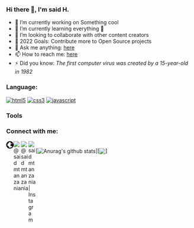 ### Hi there 👋, I'm said H.
<!--
**saidmtanzania/saidmtanzania** is a ✨ _special_ ✨ repository because its `README.md` (this file) appears on your GitHub profile.
Here are some ideas to get you started:
### I'm Software enginer
- 🔭 I’m currently working on Something cool...
- 🌱 I’m currently learning ...
- 👯 I’m looking to collaborate on ...
- 🤔 I’m looking for help with ...
- 💬 Ask me anything: https://github.com/saidmtanzania/Ask/issues
- 📫 How to reach me: ...
- 😄 Pronouns: ...
- ⚡ Fun fact: The first computer virus was created by a 15-year-old in 1982...
-->
- 🔭 I’m currently working on Something cool
- 🌱 I’m currently learning everything 🤣
- 👯 I’m looking to collaborate with other content creators
- 🥅 2022 Goals: Contribute more to Open Source projects
- 💬 Ask me anything: [here](https://github.com/saidmtanzania/Ask/issues)
- 📫 How to reach me: [here](saidmtanzania@gmail.com)
- ⚡ Did you know: _The first computer virus was created by a 15-year-old in 1982_

### Language:
[<img alt="html5" width="20px" src="https://cdn.jsdelivr.net/gh/devicons/devicon/icons/html5/html5-original.svg" />][html5]
[<img alt="css3" width ="20px" src="https://cdn.jsdelivr.net/gh/devicons/devicon/icons/css3/css3-original.svg"/>][css3]
[<img alt="javascript" width="20px" src="https://cdn.jsdelivr.net/gh/devicons/devicon/icons/javascript/javascript-original.svg" />][Javascript]
### Tools
### Connect with me:
[<img align="left" alt="saidmtanzania.com" width="20px" src="https://raw.githubusercontent.com/iconic/open-iconic/master/svg/globe.svg" />][website]
[<img align="left" alt="@saidmtanzania" width="20px" src="https://cdn.jsdelivr.net/gh/devicons/devicon/icons/twitter/twitter-original.svg" />][twitter]
[<img alt="@saidmtanzania" align="left" width="20px" src="https://cdn.jsdelivr.net/gh/devicons/devicon/icons/linkedin/linkedin-original.svg" />][linkedin]
[<img align="left" alt="saidmtanzania | Instagram" width="20px" src="https://cdn.jsdelivr.net/npm/simple-icons@v3/icons/instagram.svg" />][instagram]
<br />
[<img align="center" src="https://github-readme-stats.vercel.app/api?username=saidmtanzania&show_icons=true&include_all_commits=true&theme=buefy&hide_border=true" alt="Anurag's github stats" />][<img align="center" src="https://github-readme-stats.vercel.app/api/top-langs/?username=saidmtanzania&layout=compact&theme=buefy&hide_border=true" />] 



[website]: https://saidmtanzania.com
[twitter]: https://twitter.com/saidmtanzania
[instagram]: https://instagram.com/saidmtanzania
[linkedin]: https://linkedin.com/in/saidmtanzania
[css3]: https://www.w3schools.com/css/css_intro.asp
[html5]: https://www.w3schools.com/html/html_intro.asp
[javascript]: https://www.w3schools.com/js/js_intro.asp
